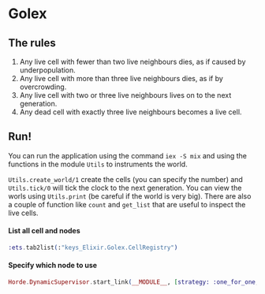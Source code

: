 # Golex

## The rules

1. Any live cell with fewer than two live neighbours dies, as if caused by underpopulation.
2. Any live cell with more than three live neighbours dies, as if by overcrowding.
3. Any live cell with two or three live neighbours lives on to the next generation.
4. Any dead cell with exactly three live neighbours becomes a live cell.

## Run!

You can run the application using the command `iex -S mix` and using the functions in the module `Utils` to instruments the world.

`Utils.create_world/1` create the cells (you can specify the number) and `Utils.tick/0` will tick the clock to the next generation. You can view the worls using `Utils.print` (be careful if the world is very big).
There are also a couple of function like `count` and `get_list` that are useful to inspect the live cells.



#### List all cell and nodes
```elixir
:ets.tab2list(:"keys_Elixir.Golex.CellRegistry")
```
#### Specify which node to use
```elixir
Horde.DynamicSupervisor.start_link(__MODULE__, [strategy: :one_for_one, distribution_strategy: Golex.LocalNodeDistribution], name: __MODULE__)
```